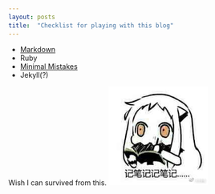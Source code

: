```yaml
---
layout: posts
title:  "Checklist for playing with this blog"
---
```


- [Markdown](https://www.markdownguide.org/basic-syntax/)
- Ruby
- [Minimal Mistakes](https://mmistakes.github.io/minimal-mistakes/docs/configuration/)
- Jekyll(?)  
  
Wish I can survived from this. ![](../docs/assets/images/emoji/take-notes.jpg)
